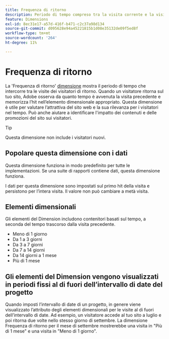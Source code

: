 ```yaml
---
title: Frequenza di ritorno
description: Periodo di tempo compreso tra la visita corrente e la visita precedente.
feature: Dimensions
exl-id: 8ec31e17-a57d-416f-b471-c2c37a98d134
source-git-commit: d095628e94a45221815b1d08e35132de09f5ed8f
workflow-type: tm+mt
source-wordcount: '264'
ht-degree: 11%

---
```


# Frequenza di ritorno

La &#39;Frequenza di ritorno&#39; [dimensione](overview.md) mostra il periodo di tempo che intercorre tra le visite dei visitatori di ritorno. Quando un visitatore ritorna sul tuo sito, Adobe osserva da quanto tempo è avvenuta la visita precedente e memorizza l’hit nell’elemento dimensionale appropriato. Questa dimensione è utile per valutare l’attrattiva del sito web e la sua rilevanza per i visitatori nel tempo. Può anche aiutare a identificare l&#39;impatto dei contenuti e delle promozioni del sito sui visitatori.

>[!TIP]
>
>Questa dimensione non include i visitatori nuovi.

## Popolare questa dimensione con i dati

Questa dimensione funziona in modo predefinito per tutte le implementazioni. Se una suite di rapporti contiene dati, questa dimensione funziona.

I dati per questa dimensione sono impostati sul primo hit della visita e persistono per l’intera visita. Il valore non può cambiare a metà visita.

## Elementi dimensionali

Gli elementi del Dimension includono contenitori basati sul tempo, a seconda del tempo trascorso dalla visita precedente.

* Meno di 1 giorno
* Da 1 a 3 giorni
* Da 3 a 7 giorni
* Da 7 a 14 giorni
* Da 14 giorni a 1 mese
* Più di 1 mese

## Gli elementi del Dimension vengono visualizzati in periodi fissi al di fuori dell’intervallo di date del progetto

Quando imposti l’intervallo di date di un progetto, in genere viene visualizzato l’attributo degli elementi dimensionali per le visite al di fuori dell’intervallo di date. Ad esempio, un visitatore accede al tuo sito a luglio e poi ritorna due volte nello stesso giorno di settembre. La dimensione Frequenza di ritorno per il mese di settembre mostrerebbe una visita in &quot;Più di 1 mese&quot; e una visita in &quot;Meno di 1 giorno&quot;.
